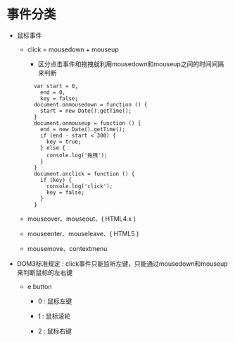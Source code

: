 # 事件分类

- 鼠标事件

  - click = mousedown + mouseup

    - 区分点击事件和拖拽就利用mousedown和mouseup之间的时间间隔来判断

    ```
      var start = 0,
        end = 0,
        key = false;
      document.onmousedown = function () {
        start = new Date().getTime();
      }
      document.onmouseup = function () {
        end = new Date().getTime();
        if (end - start < 300) {
          key = true;
        } else {
          console.log('拖拽');
        }
      }
      document.onclick = function () {
        if (key) {
          console.log('click');
          key = false;
        }
      }
    ```

  - mouseover、mouseout、( HTML4.x )

  - mouseenter、mouseleave、( HTML5 )

  - mousemove、contextmenu

- DOM3标准规定 : click事件只能监听左键，只能通过mousedown和mouseup来判断鼠标的左右键

  - e.button

    - 0 : 鼠标左键

    - 1 : 鼠标滚轮

    - 2 : 鼠标右键
